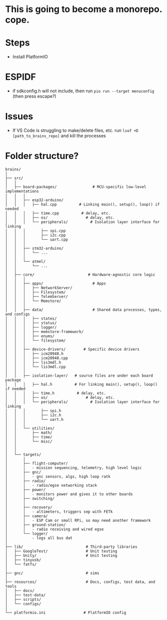 # This is going to become a monorepo. cope.


# Steps
- Install PlatformIO
<!-- - Have docker -->
<!-- - Install `Dev Containers` Extension -->
<!-- # Startup script?
- `source ./resources/setup_environment.sh
- `./resources/setup_esp_idf-mac.sh
- ESP IDF Toolchain
- STM 32 Toolchain -->

# ESPIDF
- if sdkconfig.h will not include, then run `pio run --target menuconfig` (then press escape?) 

# Issues
- If VS Code is struggling to make/delete files, etc. run `lsof +D [path_to_brains_repo]` and kill the processes

# Folder structure?
```
brains/
│
├── src/
│   │
│   ├── board-packages/                # MCU-specific low-level implementations
│   │   │
│   │   ├── esp32-arduino/
│   │   │   ├── hal.cpp          # Linking main(), setup(), loop() if needed
│   │   │   ├── time.cpp          # delay, etc.
│   │   │   ├── os/                 # delay, etc.
│   │   │   └── peripherals/          # Isolation layer interface for linking
│   │   │       ├── spi.cpp
│   │   │       ├── i2c.cpp
│   │   │       └── uart.cpp
│   │   │
│   │   ├── stm32-arduino/
│   │   │   └── ...
│   │   │
│   │   └── atmel/
│   │       └── ... 
│   │
│   ├── core/                        # Hardware-agnostic core logic
│   │   │
│   │   ├── apps/                      # Apps
│   │   │   ├── NetworkServer/
│   │   │   ├── Filesystem/
│   │   │   ├── TelemServer/
│   │   │   └── Memstore/
│   │   │
│   │   ├── data/                      # Shared data processes, types, and configs
│   │   │   ├── states/
│   │   │   ├── status/
│   │   │   ├── logger/
│   │   │   ├── memstore-framework/
│   │   │   ├── enums/
│   │   │   └── filesystem/
│   │   │
│   │   ├── device-drivers/        # Specific device drivers
│   │   │   ├── icm20948.h
│   │   │   ├── icm20948.cpp
│   │   │   ├── lis3mdl.h
│   │   │   └── lis3mdl.cpp
│   │   │
│   │   ├── isolation-layer/   # source files are under each board package               
│   │   │   ├── hal.h          # For linking main(), setup(), loop() if needed
│   │   │   ├── time.h          # delay, etc.
│   │   │   ├── os/                 # delay, etc.
│   │   │   └── peripherals/          # Isolation layer interface for linking
│   │   │       ├── spi.h
│   │   │       ├── i2c.h
│   │   │       └── uart.h
│   │   │
│   │   └── utilities/
│   │       ├── math/
│   │       ├── time/
│   │       └── misc/
│   │
│   │
│   └── targets/
│       │
│       ├── flight-computer/
│       │   - mission sequencing, telemetry, high level logic
│       ├── gnc/
│       │   - gnc sensors, algs, high loop ratk
│       ├── radio/
│       │   - radio/egse networking stack
│       ├── power/
│       │   - monitors power and gives it to other boards
│       ├── switching/
│       │   
│       ├── recovery/
│       │   - altimeters, triggers sep with FETk
│       ├── camera/
│       │   - ESP Cam or small RPi, so may need another framework
│       ├── ground-station/
│       │   - radio receiving and wired egse
│       └── logger/
│           - logs all bus dat
│    
├── lib/                            # Third-party libraries
│   ├── GoogleTest/                 # Unit testing
│   ├── Unity/                      # Unit testing
│   ├── tinyusb/
│   └── fatfs/
│
├── gnc/                            # sims
│
├── resources/                      # Docs, configs, test data, and tools
│   ├── docs/
│   ├── test-data/
│   ├── scripts/
│   └── configs/
│
└── platformio.ini                 # PlatformIO config

```